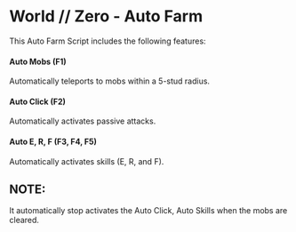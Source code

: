 # World // Zero - Auto Farm

This Auto Farm Script includes the following features:

#### Auto Mobs (F1)
Automatically teleports to mobs within a 5-stud radius.

#### Auto Click (F2)
Automatically activates passive attacks.

#### Auto E, R, F (F3, F4, F5)
Automatically activates skills (E, R, and F).

## NOTE:
It automatically stop activates the Auto Click, Auto Skills when the mobs are cleared.